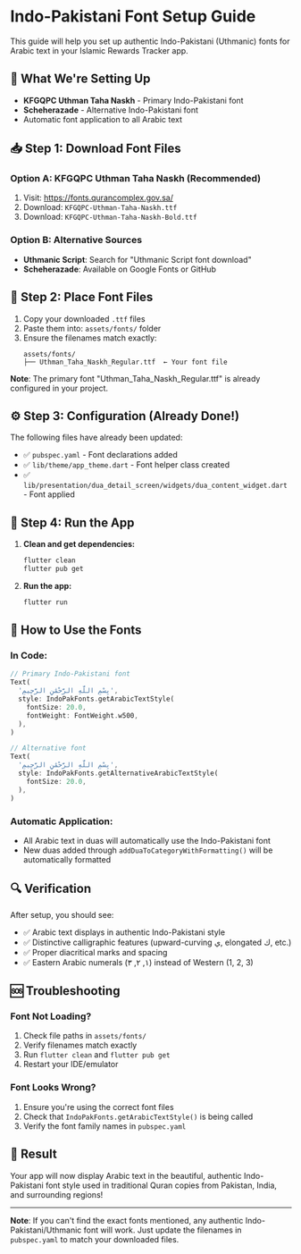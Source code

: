 # Indo-Pakistani Font Setup Guide

This guide will help you set up authentic Indo-Pakistani (Uthmanic) fonts for Arabic text in your Islamic Rewards Tracker app.

## 🎯 What We're Setting Up

- **KFGQPC Uthman Taha Naskh** - Primary Indo-Pakistani font
- **Scheherazade** - Alternative Indo-Pakistani font
- Automatic font application to all Arabic text

## 📥 Step 1: Download Font Files

### Option A: KFGQPC Uthman Taha Naskh (Recommended)
1. Visit: https://fonts.qurancomplex.gov.sa/
2. Download: `KFGQPC-Uthman-Taha-Naskh.ttf`
3. Download: `KFGQPC-Uthman-Taha-Naskh-Bold.ttf`

### Option B: Alternative Sources
- **Uthmanic Script**: Search for "Uthmanic Script font download"
- **Scheherazade**: Available on Google Fonts or GitHub

## 📁 Step 2: Place Font Files

1. Copy your downloaded `.ttf` files
2. Paste them into: `assets/fonts/` folder
3. Ensure the filenames match exactly:
   ```
   assets/fonts/
   ├── Uthman_Taha_Naskh_Regular.ttf  ← Your font file
   ```

**Note**: The primary font "Uthman_Taha_Naskh_Regular.ttf" is already configured in your project.

## ⚙️ Step 3: Configuration (Already Done!)

The following files have already been updated:
- ✅ `pubspec.yaml` - Font declarations added
- ✅ `lib/theme/app_theme.dart` - Font helper class created
- ✅ `lib/presentation/dua_detail_screen/widgets/dua_content_widget.dart` - Font applied

## 🚀 Step 4: Run the App

1. **Clean and get dependencies:**
   ```bash
   flutter clean
   flutter pub get
   ```

2. **Run the app:**
   ```bash
   flutter run
   ```

## 🎨 How to Use the Fonts

### In Code:
```dart
// Primary Indo-Pakistani font
Text(
  'بِسْمِ اللَّهِ الرَّحْمَٰنِ الرَّحِيمِ',
  style: IndoPakFonts.getArabicTextStyle(
    fontSize: 20.0,
    fontWeight: FontWeight.w500,
  ),
)

// Alternative font
Text(
  'بِسْمِ اللَّهِ الرَّحْمَٰنِ الرَّحِيمِ',
  style: IndoPakFonts.getAlternativeArabicTextStyle(
    fontSize: 20.0,
  ),
)
```

### Automatic Application:
- All Arabic text in duas will automatically use the Indo-Pakistani font
- New duas added through `addDuaToCategoryWithFormatting()` will be automatically formatted

## 🔍 Verification

After setup, you should see:
- ✅ Arabic text displays in authentic Indo-Pakistani style
- ✅ Distinctive calligraphic features (upward-curving ي, elongated ك, etc.)
- ✅ Proper diacritical marks and spacing
- ✅ Eastern Arabic numerals (١, ٢, ٣) instead of Western (1, 2, 3)

## 🆘 Troubleshooting

### Font Not Loading?
1. Check file paths in `assets/fonts/`
2. Verify filenames match exactly
3. Run `flutter clean` and `flutter pub get`
4. Restart your IDE/emulator

### Font Looks Wrong?
1. Ensure you're using the correct font files
2. Check that `IndoPakFonts.getArabicTextStyle()` is being called
3. Verify the font family names in `pubspec.yaml`

## 📱 Result

Your app will now display Arabic text in the beautiful, authentic Indo-Pakistani font style used in traditional Quran copies from Pakistan, India, and surrounding regions!

---

**Note**: If you can't find the exact fonts mentioned, any authentic Indo-Pakistani/Uthmanic font will work. Just update the filenames in `pubspec.yaml` to match your downloaded files. 